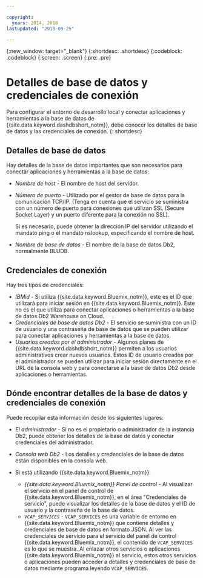 ```yaml
---

copyright:
  years: 2014, 2018
lastupdated: "2018-09-25"

---
```


<!-- Attribute definitions --> 
{:new_window: target="_blank"}
{:shortdesc: .shortdesc}
{:codeblock: .codeblock}
{:screen: .screen}
{:pre: .pre}

# Detalles de base de datos y credenciales de conexión

Para configurar el entorno de desarrollo local y conectar aplicaciones y herramientas a la base de datos de {{site.data.keyword.dashdbshort_notm}}, debe conocer los detalles de base de datos y las credenciales de conexión.
{: shortdesc}

## Detalles de base de datos

Hay detalles de la base de datos importantes que son necesarios para conectar aplicaciones y herramientas a la base de datos:

- *Nombre de host* - El nombre de host del servidor.
- *Número de puerto* - Utilizado por el gestor de base de datos para la comunicación TCP/IP. (Tenga en cuenta que el servicio se suministra con un número de puerto para conexiones que utilizan SSL (Secure Socket Layer) y un puerto diferente para la conexión no SSL).

   Si es necesario, puede obtener la dirección IP del servidor utilizando el mandato ping o el mandato nslookup, especificando el nombre de host.
- *Nombre de base de datos* - El nombre de la base de datos Db2, normalmente BLUDB.

## Credenciales de conexión

Hay tres tipos de credenciales:

- *IBMid* - Si utiliza {{site.data.keyword.Bluemix_notm}}, este es el ID que utilizará para iniciar sesión en {{site.data.keyword.Bluemix_notm}}. Este no es el que utiliza para conectar aplicaciones o herramientas a la base de datos Db2 Warehouse on Cloud.
- *Credenciales de base de datos Db2* - El servicio se suministra con un ID de usuario y una contraseña de base de datos que se pueden utilizar para conectar aplicaciones y herramientas a la base de datos.
- *Usuarios creados por el administrador* - Algunos planes de {{site.data.keyword.dashdbshort_notm}} permiten a los usuarios administrativos crear nuevos usuarios. Estos ID de usuario creados por el administrador se pueden utilizar para iniciar sesión directamente en el URL de la consola web y para conectarse a la base de datos Db2 desde aplicaciones o herramientas.

## Dónde encontrar detalles de la base de datos y credenciales de conexión

Puede recopilar esta información desde los siguientes lugares:

- *El administrador* - Si no es el propietario o administrador de la instancia Db2, puede obtener los detalles de la base de datos y conectar credenciales del administrador.
- *Consola web Db2* - Los detalles y credenciales de la base de datos están disponibles en la consola web.
- Si está utilizando {{site.data.keyword.Bluemix_notm}}: 
   
   - *{{site.data.keyword.Bluemix_notm}} Panel de control* - Al visualizar el servicio en el panel de control de {{site.data.keyword.Bluemix_notm}}, en el área "Credenciales de servicio", puede visualizar los detalles de la base de datos y el ID de usuario y la contraseña de la base de datos.
   - *`VCAP_SERVICES`* - `VCAP_SERVICES` es una variable de entorno en {{site.data.keyword.Bluemix_notm}} que contiene detalles y credenciales de base de datos en formato JSON. Al ver las credenciales de servicio para el servicio del panel de control {{site.data.keyword.Bluemix_notm}}, el contenido de `VCAP_SERVICES` es lo que se muestra. Al enlazar otros servicios o aplicaciones {{site.data.keyword.Bluemix_notm}} al servicio, estos otros servicios o aplicaciones pueden acceder a detalles y credenciales de base de datos mediante programa leyendo `VCAP_SERVICES`.

